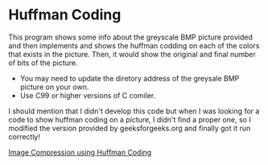 # Huffman Coding
This program shows some info about the greyscale BMP picture provided and then implements and shows the huffman codding on each of the colors that exists in the picture. Then, it would show the original and final number of bits of the picture.

- You may need to update the diretory address of the greysale BMP picture on your own.
- Use C99 or higher versions of C comiler.

I should mention that I didn't develop this code but when I was looking for a code to show huffman coding on a picture, I didn't find a proper one, so I modified the version provided by geeksforgeeks.org and finally got it run correctly!

[Image Compression using Huffman Coding](https://www.geeksforgeeks.org/image-compression-using-huffman-coding/)

